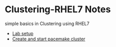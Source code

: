 # Clustering-RHEL7 Notes
simple basics in Clustering using RHEL7
  - [Lab setup](Lect1)
  - [Create and start pacemake cluster](Lect2)
